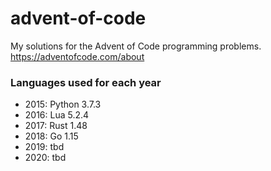 # advent-of-code

My solutions for the Advent of Code programming problems. https://adventofcode.com/about

### Languages used for each year

- 2015: Python 3.7.3
- 2016: Lua 5.2.4
- 2017: Rust 1.48
- 2018: Go 1.15
- 2019: tbd
- 2020: tbd
